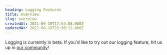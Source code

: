 ```yaml
---
heading: Logging Features
title: Overview
slug: overview
createdAt: 2021-09-10T17:54:08.000Z
updatedAt: 2022-08-18T22:36:12.000Z
---
```


Logging is currently in beta. If you'd like to try out our logging feature, hit us up in [our community](https://highlight.io/community)!